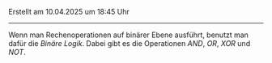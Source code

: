Erstellt am 10.04.2025 um 18:45 Uhr

---
Wenn man Rechenoperationen auf binärer Ebene ausführt, benutzt man dafür die *Binäre Logik*. Dabei gibt es die Operationen _AND_, _OR_, _XOR_ und _NOT_. 

